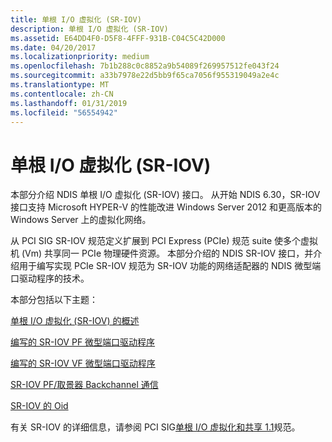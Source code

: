 ```yaml
---
title: 单根 I/O 虚拟化 (SR-IOV)
description: 单根 I/O 虚拟化 (SR-IOV)
ms.assetid: E64DD4F0-D5F8-4FFF-931B-C04C5C42D000
ms.date: 04/20/2017
ms.localizationpriority: medium
ms.openlocfilehash: 7b1b288c0c8852a9b54089f269957512fe043f24
ms.sourcegitcommit: a33b7978e22d5bb9f65ca7056f955319049a2e4c
ms.translationtype: MT
ms.contentlocale: zh-CN
ms.lasthandoff: 01/31/2019
ms.locfileid: "56554942"
---
```

# <a name="single-root-io-virtualization-sr-iov"></a>单根 I/O 虚拟化 (SR-IOV)


本部分介绍 NDIS 单根 I/O 虚拟化 (SR-IOV) 接口。 从开始 NDIS 6.30，SR-IOV 接口支持 Microsoft HYPER-V 的性能改进 Windows Server 2012 和更高版本的 Windows Server 上的虚拟化网络。

从 PCI SIG SR-IOV 规范定义扩展到 PCI Express (PCIe) 规范 suite 使多个虚拟机 (Vm) 共享同一 PCIe 物理硬件资源。 本部分介绍的 NDIS SR-IOV 接口，并介绍用于编写实现 PCIe SR-IOV 规范为 SR-IOV 功能的网络适配器的 NDIS 微型端口驱动程序的技术。

本部分包括以下主题：

[单根 I/O 虚拟化 (SR-IOV) 的概述](overview-of-single-root-i-o-virtualization--sr-iov-.md)

[编写的 SR-IOV PF 微型端口驱动程序](writing-sr-iov-pf-miniport-drivers.md)

[编写的 SR-IOV VF 微型端口驱动程序](writing-sr-iov-vf-miniport-drivers.md)

[SR-IOV PF/取景器 Backchannel 通信](sr-iov-pf-vf-backchannel-communication.md)

[SR-IOV 的 Oid](sr-iov-oids.md)

有关 SR-IOV 的详细信息，请参阅 PCI SIG[单根 I/O 虚拟化和共享 1.1](https://go.microsoft.com/fwlink/p/?linkid=221742)规范。

 

 





